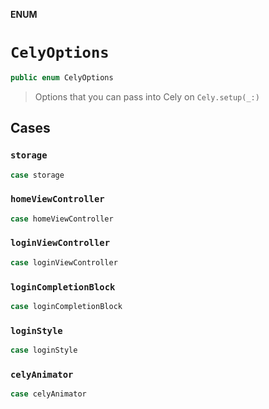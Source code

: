 **ENUM**

# `CelyOptions`

```swift
public enum CelyOptions
```

> Options that you can pass into Cely on `Cely.setup(_:)`

## Cases
### `storage`

```swift
case storage
```

### `homeViewController`

```swift
case homeViewController
```

### `loginViewController`

```swift
case loginViewController
```

### `loginCompletionBlock`

```swift
case loginCompletionBlock
```

### `loginStyle`

```swift
case loginStyle
```

### `celyAnimator`

```swift
case celyAnimator
```
